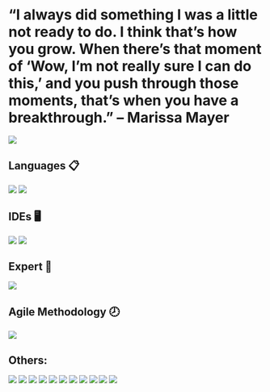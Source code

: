 # “I always did something I was a little not ready to do. I think that’s how you grow. When there’s that moment of ‘Wow, I’m not really sure I can do this,’ and you push through those moments, that’s when you have a breakthrough.” – Marissa Mayer



![](https://github-readme-stats.vercel.app/api?username=GabrielMendesdc&show_icons=true&theme=dark)

## Languages :clipboard:
![](https://img.shields.io/badge/Python-FFD43B?style=for-the-badge&logo=python&logoColor=darkgreen)
![](https://img.shields.io/badge/Vue.js-35495E?style=for-the-badge&logo=vuedotjs&logoColor=4FC08D)
## IDEs :desktop_computer:
![](https://img.shields.io/badge/Jupyter-F37626.svg?&style=for-the-badge&logo=Jupyter&logoColor=white)
![](https://img.shields.io/badge/Visual%20Studio%20Code-0078d7.svg?style=for-the-badge&logo=visual-studio-code&logoColor=white)
## Expert :robot: 
![](https://img.shields.io/badge/Telegram-2CA5E0?style=for-the-badge&logo=telegram&logoColor=white)
## Agile Methodology :clock8:
![](https://img.shields.io/badge/Trello-%23026AA7.svg?style=for-the-badge&logo=Trello&logoColor=white)

## Others:
![](https://img.shields.io/badge/Microsoft_Excel-217346?style=for-the-badge&logo=microsoft-excel&logoColor=white)
![](https://img.shields.io/badge/Linux-FCC624?style=for-the-badge&logo=linux&logoColor=black)
![](https://img.shields.io/badge/GitHub-100000?style=for-the-badge&logo=github&logoColor=white)
![](https://img.shields.io/badge/Flask-000000?style=for-the-badge&logo=flask&logoColor=white)
![](https://img.shields.io/badge/MySQL-00000F?style=for-the-badge&logo=mysql&logoColor=white)
![](https://img.shields.io/badge/MongoDB-4EA94B?style=for-the-badge&logo=mongodb&logoColor=white)
![](https://img.shields.io/badge/Heroku-430098?style=for-the-badge&logo=heroku&logoColor=white)
![](https://img.shields.io/badge/GIT-E44C30?style=for-the-badge&logo=git&logoColor=white)
![](https://github.com/GabrielMendesdc/GabrielMendesdc/blob/output/github-contribution-grid-snake.svg)
![](https://komarev.com/ghpvc/?username=GabrielMendesdc)
![](http://ForTheBadge.com/images/badges/built-with-love.svg)
